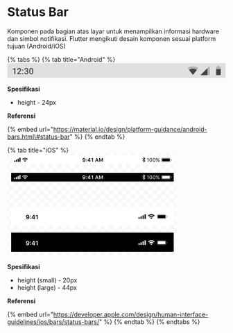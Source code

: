 # Status Bar

Komponen pada bagian atas layar untuk menampilkan informasi hardware dan simbol notifikasi. Flutter mengikuti desain komponen sesuai platform tujuan \(Android/iOS\)

{% tabs %}
{% tab title="Android" %}
![](../../../.gitbook/assets/image%20%2837%29.png)

**Spesifikasi**

* height - 24px

**Referensi**

{% embed url="https://material.io/design/platform-guidance/android-bars.html\#status-bar" %}
{% endtab %}

{% tab title="iOS" %}
![](../../../.gitbook/assets/image%20%2827%29.png)

**Spesifikasi**

* height \(small\) - 20px
* height \(large\) - 44px

**Referensi**

{% embed url="https://developer.apple.com/design/human-interface-guidelines/ios/bars/status-bars/" %}
{% endtab %}
{% endtabs %}

#### 

